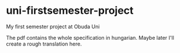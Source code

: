 # uni-firstsemester-project
My first semester project at Obuda Uni

The pdf contains the whole specification in hungarian. Maybe later I'll create a rough translation here.
